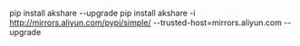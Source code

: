


pip install akshare --upgrade
pip install akshare -i http://mirrors.aliyun.com/pypi/simple/ --trusted-host=mirrors.aliyun.com  --upgrade